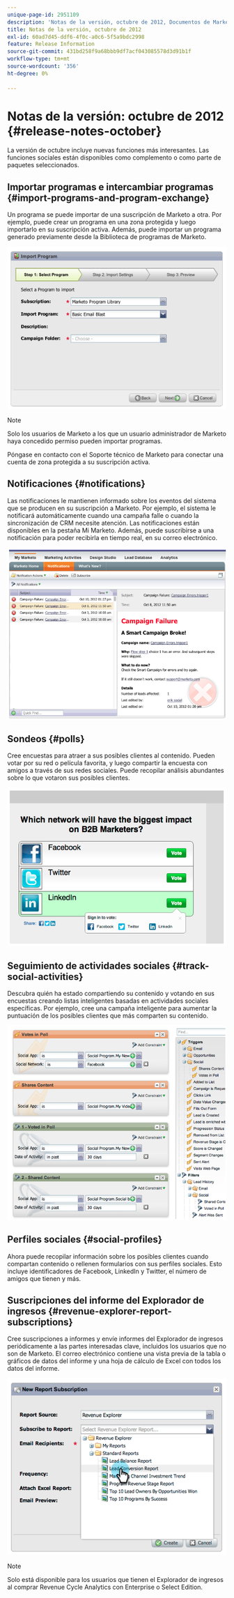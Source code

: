 ```yaml
---
unique-page-id: 2951109
description: 'Notas de la versión, octubre de 2012, Documentos de Marketo: documentación del producto'
title: Notas de la versión, octubre de 2012
exl-id: 60ad7d45-ddf6-4f0c-a0c6-5f5a9bdc2998
feature: Release Information
source-git-commit: 431bd258f9a68bbb9df7acf043085578d3d91b1f
workflow-type: tm+mt
source-wordcount: '356'
ht-degree: 0%

---
```


# Notas de la versión: octubre de 2012 {#release-notes-october}

La versión de octubre incluye nuevas funciones más interesantes. Las funciones sociales están disponibles como complemento o como parte de paquetes seleccionados.

## Importar programas e intercambiar programas {#import-programs-and-program-exchange}

Un programa se puede importar de una suscripción de Marketo a otra. Por ejemplo, puede crear un programa en una zona protegida y luego importarlo en su suscripción activa. Además, puede importar un programa generado previamente desde la Biblioteca de programas de Marketo.

![](assets/image2014-9-23-10-3a46-3a42.png)

>[!NOTE]
>
>Solo los usuarios de Marketo a los que un usuario administrador de Marketo haya concedido permiso pueden importar programas.
>
>Póngase en contacto con el Soporte técnico de Marketo para conectar una cuenta de zona protegida a su suscripción activa.

## Notificaciones {#notifications}

Las notificaciones le mantienen informado sobre los eventos del sistema que se producen en su suscripción a Marketo. Por ejemplo, el sistema le notificará automáticamente cuando una campaña falle o cuando la sincronización de CRM necesite atención. Las notificaciones están disponibles en la pestaña Mi Marketo. Además, puede suscribirse a una notificación para poder recibirla en tiempo real, en su correo electrónico.

![](assets/image2014-9-23-10-3a46-3a53.png)

## Sondeos {#polls}

Cree encuestas para atraer a sus posibles clientes al contenido. Pueden votar por su red o película favorita, y luego compartir la encuesta con amigos a través de sus redes sociales. Puede recopilar análisis abundantes sobre lo que votaron sus posibles clientes.

![](assets/image2014-9-23-10-3a47-3a6.png)

## Seguimiento de actividades sociales {#track-social-activities}

Descubra quién ha estado compartiendo su contenido y votando en sus encuestas creando listas inteligentes basadas en actividades sociales específicas. Por ejemplo, cree una campaña inteligente para aumentar la puntuación de los posibles clientes que más comparten su contenido.

![](assets/image2014-9-23-10-3a47-3a20.png)

## Perfiles sociales {#social-profiles}

Ahora puede recopilar información sobre los posibles clientes cuando compartan contenido o rellenen formularios con sus perfiles sociales. Esto incluye identificadores de Facebook, LinkedIn y Twitter, el número de amigos que tienen y más.

## Suscripciones del informe del Explorador de ingresos {#revenue-explorer-report-subscriptions}

Cree suscripciones a informes y envíe informes del Explorador de ingresos periódicamente a las partes interesadas clave, incluidos los usuarios que no son de Marketo. El correo electrónico contiene una vista previa de la tabla o gráficos de datos del informe y una hoja de cálculo de Excel con todos los datos del informe.

![](assets/image2014-9-23-10-3a47-3a33.png)

>[!NOTE]
>
>Solo está disponible para los usuarios que tienen el Explorador de ingresos al comprar Revenue Cycle Analytics con Enterprise o Select Edition.
